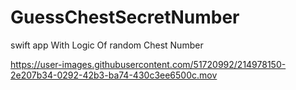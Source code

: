 # GuessChestSecretNumber
swift app With Logic Of random Chest Number 



https://user-images.githubusercontent.com/51720992/214978150-2e207b34-0292-42b3-ba74-430c3ee6500c.mov


